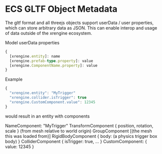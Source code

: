 # ECS GLTF Object Metadata

The gltf format and all threejs objects support userData / user properties, which can store arbitrary data as JSON. This can enable interop and usage of data outside of the xrengine ecosystem.


Model userData properties

```ts
{
  [xrengine.entity]: name
  [xrengine.prefab-type.property]: value
  [xrengine.ComponentName.property]: value
}
```

Example

```ts
{
  "xrengine.entity": "MyTrigger"
  "xrengine.collider.isTrigger": true
  "xrengine.CustomComponent.value": 12345
}
```

would result in an entity with components

NameComponent: "MyTrigger"
TransformComponent { position, rotation, scale } (from mesh relative to world origin)
GroupComponent [(the mesh this was loaded from)]
RigidBodyComponent { body: (a physics trigger box body) }
ColliderComponent { isTrigger: true, ... }
CustomComponent: { value: 12345 }
